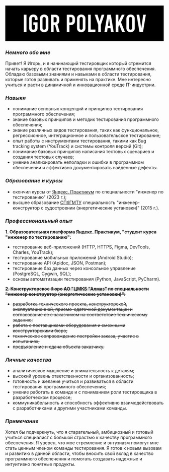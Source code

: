 [![Header](https://github.com/igorpolykov/igorpolykov/blob/master/pictures/Igor%20Polyakov.png)](https://github.com/igorpolykov)

### *Немного обо мне*

Привет! Я Игорь, и я начинающий тестировщик который стремится начать карьеру в области тестирования программного обеспечения. Обладаю базовыми знаниями и навыками в области тестирования, которые готов развивать и применять на практике. Мне интересно учиться и расти в динамичной и инновационной среде IT-индустрии.

### *Навыки*

- понимание основных концепций и принципов тестирования программного обеспечения;
- знание базовых принципов и методик тестирования программного обеспечения;
- знание различных видов тестирования, таких как функциональное, регрессионное, интеграционное и пользовательское тестирование;
- опыт работы с инструментами тестирования, такими как Bug tracking system (YouTrack) и системы контроля версий (Git);
- понимание базовых принципов написания тестовых сценариев и создания тестовых случаев;
- умение анализировать неполадки и ошибки в программном обеспечении и эффективно документировать найденные дефекты.

### *Образование и курсы*

- окончил курсы от [Яндекс. Практикум][1] по специальности "инженер по тестированию" (2023 г.);
- высшее образование [СПбГМТУ][2] специальность "инженер-конструктор с судостроении (энергетические установки)" (2015 г.).

### *Профессиональный опыт*

**1. Образовательная платформа [Яндекс. Практикум][1], "cтудент курса "инженер по тестированию":**

- тестирование веб-приложений (НТТР, НТТPS, Figma, DevTools, Charles, YouTrack);
- тестирование мобильных приложений (Android Studio);
- тестирование API (Apidoc, JSON, Postman);
- тестирование баз данных через консольное управление (PostgreSQL, Cygwin, SQL);
- основы автоматизации тестирования (Python, JavaScript, PyCharm).

~~**2. Конструкторское бюро [АО "ЦМКБ "Алмаз"][1] по специальности "инженер конструктор (энергетические установки)":**~~

- ~~разработка технического проекта, конструкторской, эксплуатационной, приемо-сдаточной документации и согласование ее с заказчиком на соответствие техническому заданию;~~ 
- ~~работа с поставщиками оборудования и смежными конструкторскими бюро;~~
- ~~техническое сопровождение постройки заказа, участие в испытаниях;~~
- ~~предъявление и сдача объекта заказчику.~~
 
### *Личные качества*

- аналитическое мышление и внимательность к деталям;
- высокий уровень ответственности и организованность;
- готовность и желание учиться и развиваться в области тестирования программного обеспечения;
- умение работать в команде и с пониманием роли тестировщика в разработческом процессе;
- коммуникабельность и способность эффективно взаимодействовать с разработчиками и другими участниками команды.

### *Примечание*

Хотел бы подчеркнуть, что я старательный, амбициозный и готовый учиться специалист с большой страстью к качеству программного обеспечения.
Я уверен, что мое стремление и энтузиазм помогут мне стать ценным членом команды тестирования. Я готов к новым вызовам и развитию в данной области,
чтобы вносить свой вклад в качество программного обеспечения и помогать создавать надежные и интуитивно понятные продукты.

[1]: https://practicum.yandex.ru
[2]: https://www.smtu.ru
[3]: http://www.almaz-kb.ru